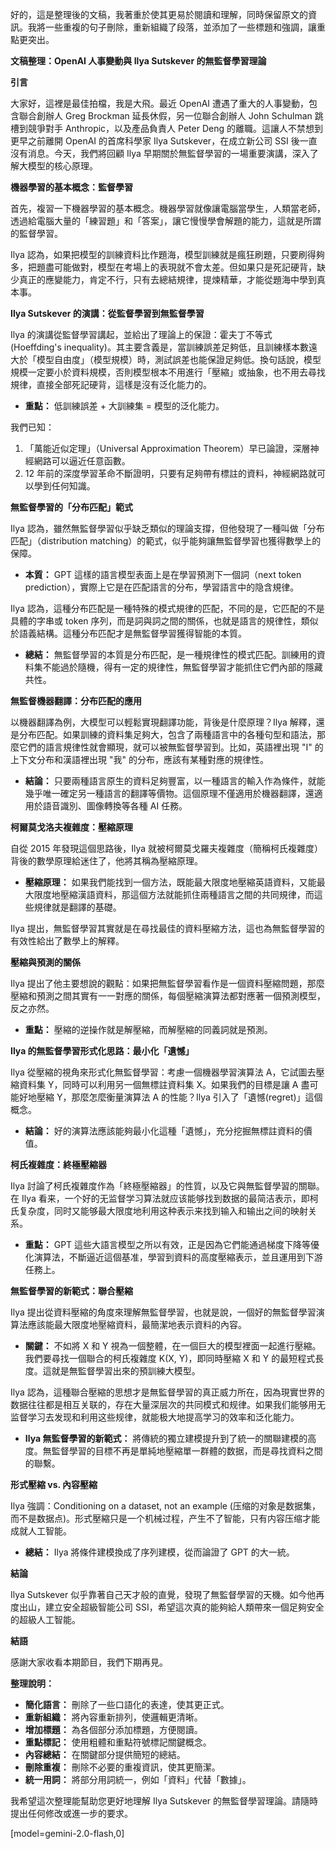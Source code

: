 好的，這是整理後的文稿，我著重於使其更易於閱讀和理解，同時保留原文的資訊。我將一些重複的句子刪除，重新組織了段落，並添加了一些標題和強調，讓重點更突出。

**文稿整理：OpenAI 人事變動與 Ilya Sutskever 的無監督學習理論**

**引言**

大家好，這裡是最佳拍檔，我是大飛。最近 OpenAI 遭遇了重大的人事變動，包含聯合創辦人 Greg Brockman 延長休假，另一位聯合創辦人 John Schulman 跳槽到競爭對手 Anthropic，以及產品負責人 Peter Deng 的離職。這讓人不禁想到更早之前離開 OpenAI 的首席科學家 Ilya Sutskever，在成立新公司 SSI 後一直沒有消息。今天，我們將回顧 Ilya 早期關於無監督學習的一場重要演講，深入了解大模型的核心原理。

**機器學習的基本概念：監督學習**

首先，複習一下機器學習的基本概念。機器學習就像讓電腦當學生，人類當老師，透過給電腦大量的「練習題」和「答案」，讓它慢慢學會解題的能力，這就是所謂的監督學習。

Ilya 認為，如果把模型的訓練資料比作題海，模型訓練就是瘋狂刷題，只要刷得夠多，把題盡可能做對，模型在考場上的表現就不會太差。但如果只是死記硬背，缺少真正的應變能力，肯定不行，只有去總結規律，提煉精華，才能從題海中學到真本事。

**Ilya Sutskever 的演講：從監督學習到無監督學習**

Ilya 的演講從監督學習講起，並給出了理論上的保證：霍夫丁不等式 (Hoeffding's inequality)。其主要含義是，當訓練誤差足夠低，且訓練樣本數遠大於「模型自由度」（模型規模）時，測試誤差也能保證足夠低。換句話說，模型規模一定要小於資料規模，否則模型根本不用進行「壓縮」或抽象，也不用去尋找規律，直接全部死記硬背，這樣是沒有泛化能力的。

*   **重點：** 低訓練誤差 + 大訓練集 = 模型的泛化能力。

我們已知：

1.  「萬能近似定理」（Universal Approximation Theorem）早已論證，深層神經網路可以逼近任意函數。
2.  12 年前的深度學習革命不斷證明，只要有足夠帶有標註的資料，神經網路就可以學到任何知識。

**無監督學習的「分布匹配」範式**

Ilya 認為，雖然無監督學習似乎缺乏類似的理論支撐，但他發現了一種叫做「分布匹配」（distribution matching）的範式，似乎能夠讓無監督學習也獲得數學上的保障。

*   **本質：** GPT 這樣的語言模型表面上是在學習預測下一個詞（next token prediction），實際上它是在匹配語言的分布，學習語言中的隐含規律。

Ilya 認為，這種分布匹配是一種特殊的模式規律的匹配，不同的是，它匹配的不是具體的字串或 token 序列，而是詞與詞之間的關係，也就是語言的規律性，類似於語義結構。這種分布匹配才是無監督學習獲得智能的本質。

*   **總結：** 無監督學習的本質是分布匹配，是一種規律性的模式匹配。訓練用的資料集不能過於隨機，得有一定的規律性，無監督學習才能抓住它們內部的隱藏共性。

**無監督機器翻譯：分布匹配的應用**

以機器翻譯為例，大模型可以輕鬆實現翻譯功能，背後是什麼原理？Ilya 解釋，還是分布匹配。如果訓練的資料集足夠大，包含了兩種語言中的各種句型和語法，那麼它們的語言規律性就會顯現，就可以被無監督學習到。比如，英語裡出現 "I" 的上下文分布和漢語裡出現 "我" 的分布，應該有某種對應的規律性。

*   **結論：** 只要兩種語言原生的資料足夠豐富，以一種語言的輸入作為條件，就能幾乎唯一確定另一種語言的翻譯等價物。這個原理不僅適用於機器翻譯，還適用於語音識別、圖像轉換等各種 AI 任務。

**柯爾莫戈洛夫複雜度：壓縮原理**

自從 2015 年發現這個思路後，Ilya 就被柯爾莫戈羅夫複雜度（簡稱柯氏複雜度）背後的數學原理給迷住了，他將其稱為壓縮原理。

*   **壓縮原理：** 如果我們能找到一個方法，既能最大限度地壓縮英語資料，又能最大限度地壓縮漢語資料，那這個方法就能抓住兩種語言之間的共同規律，而這些規律就是翻譯的基礎。

Ilya 提出，無監督學習其實就是在尋找最佳的資料壓縮方法，這也為無監督學習的有效性給出了數學上的解釋。

**壓縮與預測的關係**

Ilya 提出了他主要想說的觀點：如果把無監督學習看作是一個資料壓縮問題，那麼壓縮和預測之間其實有一一對應的關係，每個壓縮演算法都對應著一個預測模型，反之亦然。

*   **重點：** 壓縮的逆操作就是解壓縮，而解壓縮的同義詞就是預測。

**Ilya 的無監督學習形式化思路：最小化「遺憾」**

Ilya 從壓縮的視角來形式化無監督學習：考慮一個機器學習演算法 A，它試圖去壓縮資料集 Y，同時可以利用另一個無標註資料集 X。如果我們的目標是讓 A 盡可能好地壓縮 Y，那麼怎麼衡量演算法 A 的性能？Ilya 引入了「遺憾(regret)」這個概念。

*   **結論：** 好的演算法應該能夠最小化這種「遺憾」，充分挖掘無標註資料的價值。

**柯氏複雜度：終極壓縮器**

Ilya 討論了柯氏複雜度作為「終極壓縮器」的性質，以及它與無監督學習的關聯。在 Ilya 看来，一个好的无监督学习算法就应该能够找到数据的最简洁表示，即柯氏复杂度，同时又能够最大限度地利用这种表示来找到输入和输出之间的映射关系。

*   **重點：** GPT 這些大語言模型之所以有效，正是因為它們能通過梯度下降等優化演算法，不斷逼近這個基准，學習到資料的高度壓縮表示，並且運用到下游任務上。

**無監督學習的新範式：聯合壓縮**

Ilya 提出從資料壓縮的角度來理解無監督學習，也就是說，一個好的無監督學習演算法應該能最大限度地壓縮資料，最簡潔地表示資料的內容。

*   **關鍵：** 不如將 X 和 Y 視為一個整體，在一個巨大的模型裡面一起進行壓縮。我們要尋找一個聯合的柯氏複雜度 K(X, Y)，即同時壓縮 X 和 Y 的最短程式長度。這就是無監督學習出來的預訓練大模型。

Ilya 認為，這種聯合壓縮的思想才是無監督學習的真正威力所在，因為現實世界的数据往往都是相互关联的，存在大量深层次的共同模式和规律。如果我们能够用无监督学习去发现和利用这些规律，就能极大地提高学习的效率和泛化能力。

*   **Ilya 無監督學習的新範式：** 將傳統的獨立建模提升到了統一的關聯建模的高度。無監督學習的目標不再是單純地壓縮單一群體的数据，而是尋找資料之間的聯繫。

**形式壓縮 vs. 內容壓縮**

Ilya 強調：Conditioning on a dataset, not an example (压缩的对象是数据集，而不是数据点)。形式壓縮只是一个机械过程，产生不了智能，只有内容压缩才能成就人工智能。

*   **總結：** Ilya 將條件建模換成了序列建模，從而論證了 GPT 的大一統。

**結論**

Ilya Sutskever 似乎靠著自己天才般的直覺，發現了無監督學習的天機。如今他再度出山，建立安全超級智能公司 SSI，希望這次真的能夠給人類帶來一個足夠安全的超級人工智能。

**結語**

感謝大家收看本期節目，我們下期再見。

**整理說明：**

*   **簡化語言：** 刪除了一些口語化的表達，使其更正式。
*   **重新組織：** 將內容重新排列，使邏輯更清晰。
*   **增加標題：** 為各個部分添加標題，方便閱讀。
*   **重點標記：** 使用粗體和重點符號標記關鍵概念。
*   **內容總結：** 在關鍵部分提供簡短的總結。
*   **刪除重複：** 刪除不必要的重複資訊，使其更簡潔。
*   **統一用詞：** 將部分用詞統一，例如「資料」代替「數據」。

我希望這次整理能幫助您更好地理解 Ilya Sutskever 的無監督學習理論。請隨時提出任何修改或進一步的要求。

[model=gemini-2.0-flash,0]
